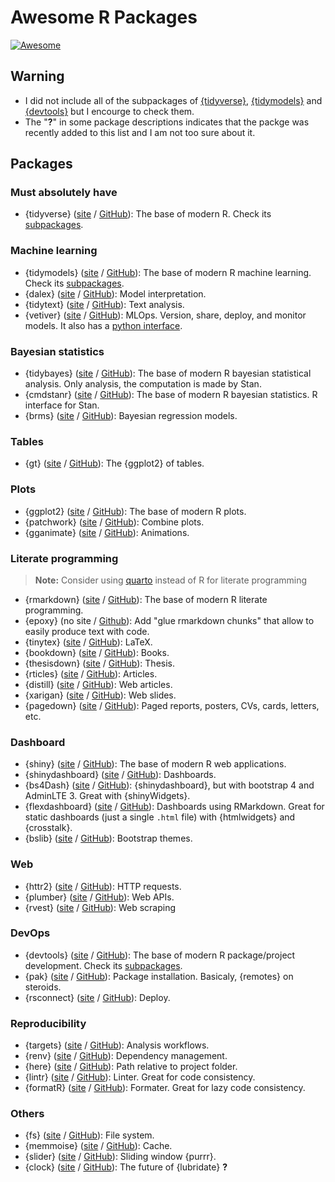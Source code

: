 # Awesome R Packages

[![Awesome](https://awesome.re/badge-flat.svg)](https://awesome.re)

## Warning

- I did not include all of the subpackages of [{tidyverse}](https://www.tidyverse.org/packages/), [{tidymodels}](https://www.tidymodels.org/packages/) and [{devtools}](https://devtools.r-lib.org/#conscious-uncoupling) but I encourge to check them.
- The "**?**" in some package descriptions indicates that the packge was recently added to this list and I am not too sure about it.

## Packages

### Must absolutely have
- {tidyverse} ([site](https://www.tidyverse.org) / [GitHub](https://github.com/tidyverse)): The base of modern R. Check its [subpackages](https://www.tidyverse.org/packages/).

### Machine learning
- {tidymodels} ([site](https://www.tidymodels.org/) / [GitHub](https://github.com/tidymodels)): The base of modern R machine learning. Check its [subpackages](https://www.tidymodels.org/packages/).
- {dalex} ([site](https://modeloriented.github.io/DALEX/) / [GitHub](https://github.com/ModelOriented/DALEX)): Model interpretation.
- {tidytext} ([site](https://github.com/juliasilge/tidytext) / [GitHub](https://juliasilge.github.io/tidytext/)): Text analysis.
- {vetiver} ([site](https://rstudio.github.io/vetiver-r/) / [GitHub](https://github.com/rstudio/vetiver-r)): MLOps. Version, share, deploy, and monitor models. It also has a [python interface](https://rstudio.github.io/vetiver-python/).

### Bayesian statistics
- {tidybayes} ([site](https://mjskay.github.io/tidybayes/) / [GitHub](https://github.com/mjskay/tidybayes/)): The base of modern R bayesian statistical analysis. Only analysis, the computation is made by Stan.
- {cmdstanr} ([site](https://mc-stan.org/cmdstanr/) / [GitHub](https://github.com/stan-dev/cmdstanr)): The base of modern R bayesian statistics. R interface for Stan.
- {brms} ([site](https://paul-buerkner.github.io/brms/) / [GitHub](https://github.com/paul-buerkner/brms)): Bayesian regression models.

### Tables
- {gt} ([site](https://gt.rstudio.com) / [GitHub](https://github.com/rstudio/gt)): The {ggplot2} of tables.

### Plots
- {ggplot2} ([site](https://ggplot2.tidyverse.org) / [GitHub](https://github.com/tidyverse/ggplot2)): The base of modern R plots.
- {patchwork} ([site](https://patchwork.data-imaginist.com) / [GitHub](https://github.com/thomasp85/patchwork)): Combine plots.
- {gganimate} ([site](https://gganimate.com) / [GitHub](https://github.com/thomasp85/gganimate)): Animations.

### Literate programming

> **Note:** Consider using [quarto](https://quarto.org/) instead of R for literate programming

- {rmarkdown} ([site](https://rmarkdown.rstudio.com) / [GitHub](https://github.com/rstudio/rmarkdown)): The base of modern R literate programming.
- {epoxy} (no site / [Github](https://github.com/gadenbuie/epoxy)): Add "glue rmarkdown chunks" that allow to easily produce text with code.
- {tinytex} ([site](https://yihui.org/tinytex/) / [GitHub](https://github.com/yihui/tinytex)): LaTeX.
- {bookdown} ([site](https://bookdown.org) / [GitHub](https://github.com/rstudio/bookdown)): Books.
- {thesisdown} ([site](https://ismayc.github.io/thesisdown/) / [GitHub](https://github.com/ismayc/thesisdown)): Thesis.
- {rticles} ([site](https://bookdown.org/yihui/rmarkdown/journals.html) / [GitHub](https://github.com/rstudio/rticles)): Articles.
- {distill} ([site](https://rstudio.github.io/distill/) / [GitHub](https://github.com/rstudio/distill)): Web articles.
- {xarigan} ([site](https://slides.yihui.org/xaringan/) / [GitHub](https://github.com/yihui/xaringan)): Web slides.
- {pagedown} ([site](https://pagedown.rbind.io) / [GitHub](https://github.com/rstudio/pagedown)): Paged reports, posters, CVs, cards, letters, etc.

### Dashboard
- {shiny} ([site](https://shiny.rstudio.com) / [GitHub](https://github.com/rstudio/shiny)): The base of modern R web applications.
- {shinydashboard} ([site](https://rstudio.github.io/shinydashboard/) / [GitHub](https://github.com/rstudio/shinydashboard)): Dashboards.
- {bs4Dash} ([site](https://rinterface.github.io/bs4Dash/) / [GitHub](https://github.com/RinteRface/bs4Dash)): {shinydashboard}, but with bootstrap 4 and AdminLTE 3. Great with {shinyWidgets}.
- {flexdashboard} ([site](https://rmarkdown.rstudio.com/flexdashboard/) / [GitHub](https://github.com/rstudio/flexdashboard)): Dashboards using RMarkdown. Great for static dashboards (just a single `.html` file) with {htmlwidgets} and {crosstalk}.
- {bslib} ([site](https://rstudio.github.io/bslib/) / [GitHub](https://github.com/rstudio/shiny)): Bootstrap themes.

### Web
- {httr2} ([site](https://httr2.r-lib.org/) / [GitHub](https://github.com/r-lib/httr2)): HTTP requests.
- {plumber} ([site](https://www.rplumber.io) / [GitHub](https://github.com/rstudio/plumber)): Web APIs.
- {rvest} ([site](https://rvest.tidyverse.org/index.html) / [GitHub](https://github.com/tidyverse/rvest)): Web scraping

### DevOps
- {devtools} ([site](https://devtools.r-lib.org) / [GitHub](https://github.com/r-lib/devtools)): The base of modern R package/project development. Check its [subpackages](https://devtools.r-lib.org/#conscious-uncoupling).
- {pak} ([site](https://pak.r-lib.org/) / [GitHub](https://github.com/r-lib/pak)): Package installation. Basicaly, {remotes} on steroids.
- {rsconnect} ([site](https://rstudio.github.io/rsconnect/) / [GitHub](https://github.com/rstudio/rsconnect)): Deploy.

### Reproducibility
- {targets} ([site](https://docs.ropensci.org/targets/) / [GitHub](https://github.com/ropensci/targets)): Analysis workflows.
- {renv} ([site](https://rstudio.github.io/renv) / [GitHub](https://github.com/rstudio/renv)): Dependency management.
- {here} ([site](https://here.r-lib.org) / [GitHub](https://github.com/r-lib/here)): Path relative to project folder.
- {lintr} ([site](https://lintr.r-lib.org/) / [GitHub](https://github.com/r-lib/lintr)): Linter. Great for code consistency.
- {formatR} ([site](https://yihui.org/formatr/) / [GitHub](https://github.com/yihui/formatR)): Formater. Great for lazy code consistency.

### Others
- {fs} ([site](https://fs.r-lib.org) / [GitHub](https://github.com/r-lib/fs)): File system.
- {memmoise} ([site](https://memoise.r-lib.org) / [GitHub](https://github.com/r-lib/memoise)): Cache.
- {slider} ([site](https://davisvaughan.github.io/slider/) / [GitHub](https://github.com/DavisVaughan/slider)): Sliding window {purrr}.
- {clock} ([site](https://clock.r-lib.org/) / [GitHub](https://github.com/r-lib/clock)): The future of {lubridate} **?**

